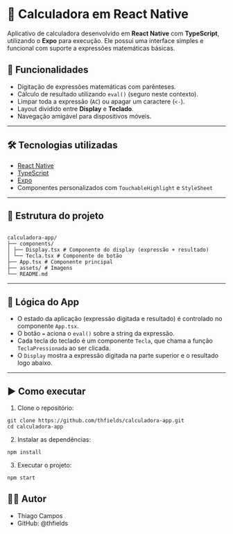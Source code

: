 # 🧮 Calculadora em React Native

Aplicativo de calculadora desenvolvido em **React Native** com **TypeScript**, utilizando o **Expo** para execução. Ele possui uma interface simples e funcional com suporte a expressões matemáticas básicas.

## 🚀 Funcionalidades

- Digitação de expressões matemáticas com parênteses.
- Cálculo de resultado utilizando `eval()` (seguro neste contexto).
- Limpar toda a expressão (`AC`) ou apagar um caractere (`<-`).
- Layout dividido entre **Display** e **Teclado**.
- Navegação amigável para dispositivos móveis.

---

## 🛠️ Tecnologias utilizadas

- [React Native](https://reactnative.dev/)
- [TypeScript](https://www.typescriptlang.org/)
- [Expo](https://expo.dev/)
- Componentes personalizados com `TouchableHighlight` e `StyleSheet`

---

## 📂 Estrutura do projeto

```

calculadora-app/
├── components/
│ ├── Display.tsx # Componente do display (expressão + resultado)
│ └── Tecla.tsx # Componente de botão
├── App.tsx # Componente principal
├── assets/ # Imagens
└── README.md
```

---

## 🧠 Lógica do App

- O estado da aplicação (expressão digitada e resultado) é controlado no componente `App.tsx`.
- O botão `=` aciona o `eval()` sobre a string da expressão.
- Cada tecla do teclado é um componente `Tecla`, que chama a função `TeclaPressionada` ao ser clicada.
- O `Display` mostra a expressão digitada na parte superior e o resultado logo abaixo.

---

## ▶️ Como executar

1. Clone o repositório:

```
git clone https://github.com/thfields/calculadora-app.git
cd calculadora-app
```
2. Instalar as dependências:

```
npm install
```

3. Executar o projeto:

```
npm start
```

## 👨‍💻 Autor
- Thiago Campos
- GitHub: @thfields
